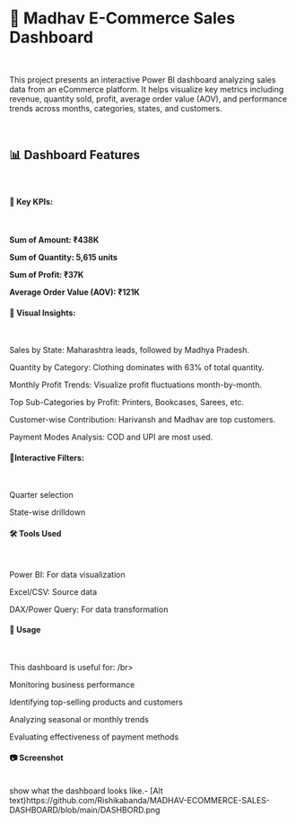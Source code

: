 <h1> 🛒 Madhav E-Commerce Sales Dashboard</h1> </br>
<p> This project presents an interactive Power BI dashboard analyzing sales data from an eCommerce platform. It helps visualize key metrics including revenue, quantity sold, profit, average order value (AOV), and performance trends across months, categories, states, and customers.</p> </br>

<h2>  📊 Dashboard Features </h2> </br>

<h4> 🔹 Key KPIs: <h4> </br>
  
Sum of Amount: ₹438K </br>

Sum of Quantity: 5,615 units </br>

Sum of Profit: ₹37K</br>

Average Order Value (AOV): ₹121K  </br>

<h4>🔹 Visual Insights:</h4> </br>

Sales by State: Maharashtra leads, followed by Madhya Pradesh. </br>

Quantity by Category: Clothing dominates with 63% of total quantity. </br>

Monthly Profit Trends: Visualize profit fluctuations month-by-month. </br>

Top Sub-Categories by Profit: Printers, Bookcases, Sarees, etc. </br>

Customer-wise Contribution: Harivansh and Madhav are top customers. </br>

Payment Modes Analysis: COD and UPI are most used. </br>

<h4>🔹Interactive Filters: </h4> </br>

Quarter selection </br>

State-wise drilldown </br>

<h4> 🛠️ Tools Used </h4> </br>

Power BI: For data visualization  </br>

Excel/CSV: Source data </br>

DAX/Power Query: For data transformation </br>

<h4> 📌 Usage</h4> </br>

This dashboard is useful for: /br>

Monitoring business performance </br>

Identifying top-selling products and customers</br>

Analyzing seasonal or monthly trends </br>

Evaluating effectiveness of payment methods </br>

<h4>📷 Screenshot</h4> </br>
show what the dashboard looks like.- [Alt text)https://github.com/Rishikabanda/MADHAV-ECOMMERCE-SALES-DASHBOARD/blob/main/DASHBORD.png </br>

